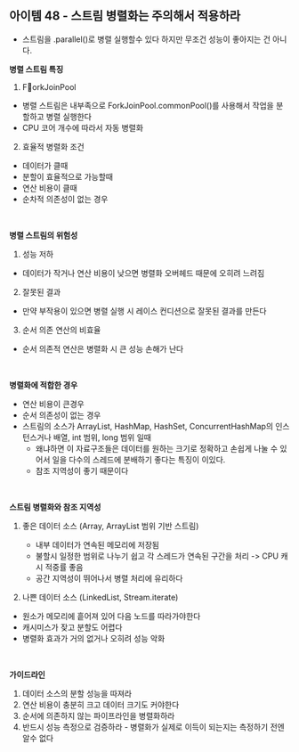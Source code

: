 ## 아이템 48 - 스트림 병렬화는 주의해서 적용하라
- 스트림을 .parallel()로 병렬 실행할수 있다 하지만 무조건 성능이 좋아지는 건 아니다.


**병렬 스트림 특징**

1. ForkJoinPool
  - 병렬 스트림은 내부족으로 ForkJoinPool.commonPool()를 사용해서 작업을 분할하고 병렬 실행한다
  - CPU 코어 개수에 따라서 자동 병렬화
2. 효율적 병렬화 조건
  - 데이터가 클때
  - 분할이 효율적으로 가능할때
  - 연산 비용이 클때
  - 순차적 의존성이 없는 경우

<br/>

**병렬 스트림의 위험성**
1. 성능 저하
  - 데이터가 작거나 연산 비용이 낮으면 병렬화 오버헤드 때문에 오히려 느려짐
2. 잘못된 결과
  - 만약 부작용이 있으면 병렬 실행 시 레이스 컨디션으로 잘못된 결과를 만든다
3. 순서 의존 연산의 비효율
  - 순서 의존적 연산은 병렬화 시 큰 성능 손해가 난다

<br/>

**병렬화에 적합한 경우**
- 연산 비용이 큰경우
- 순서 의존성이 없는 경우
- 스트림의 소스가 ArrayList, HashMap, HashSet, ConcurrentHashMap의 인스턴스거나 배열, int 범위, long 범위 일때
  - 왜냐하면 이 자료구조들은 데이터를 원하는 크기로 정확하고 손쉽게 나눌 수 있어서 일을 다수의 스레드에 분배하기 좋다는 특징이 이있다.
  - 참조 지역성이 좋기 때문이다

<br/>

**스트림 병렬화와 참조 지역성**
1. 좋은 데이터 소스 (Array, ArrayList 범위 기반 스트림)
   - 내부 데이터가 연속된 메모리에 저장됨
   - 불할시 일정한 범위로 나누기 쉽고 각 스레드가 연속된 구간을 처리 -> CPU 캐시 적중률 좋음
   - 공간 지역성이 뛰어나서 병렬 처리에 유리하다
  
2. 나쁜 데이터 소스 (LinkedList, Stream.iterate)
  - 원소가 메모리에 흩어져 있어 다음 노드를 따라가야한다
  - 캐시미스가 잦고 분할도 어렵다
  - 병렬화 효과가 거의 없거나 오히려 성능 악화

<br/>

**가이드라인**
1. 데이터 소스의 분할 성능을 따져라
2. 연산 비용이 충분히 크고 데이터 크기도 커야한다
3. 순서에 의존하지 않는 파이프라인을 병렬화하라
4. 반드시 성능 측정으로 검증하라 - 병렬화가 실제로 이득이 되는지는 측정하기 전엔 알수 없다

<br/>

